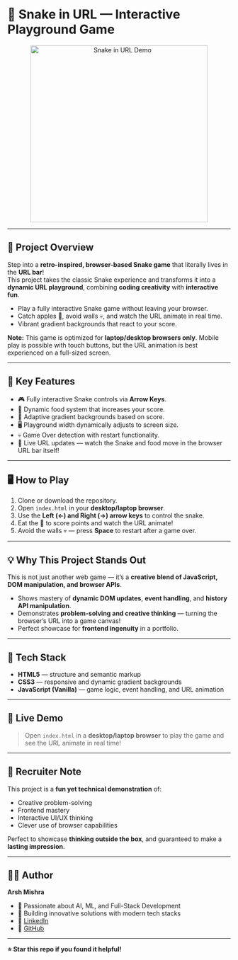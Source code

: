 # 🐍 Snake in URL — Interactive Playground Game

<div align="center">
  <img src="https://github.com/user-attachments/assets/3da0a4e2-21aa-49c2-b66c-ca7378923e9e" alt="Snake in URL Demo" width="400">

</div>

---

## 🚀 Project Overview

Step into a **retro-inspired, browser-based Snake game** that literally lives in the **URL bar**!  
This project takes the classic Snake experience and transforms it into a **dynamic URL playground**, combining **coding creativity** with **interactive fun**.  

- Play a fully interactive Snake game without leaving your browser.  
- Catch apples 🍎, avoid walls 💀, and watch the URL animate in real time.  
- Vibrant gradient backgrounds that react to your score.  

**Note:** This game is optimized for **laptop/desktop browsers only**. Mobile play is possible with touch buttons, but the URL animation is best experienced on a full-sized screen.

---

## 🎯 Key Features

- 🎮 Fully interactive Snake controls via **Arrow Keys**.  
- 🍎 Dynamic food system that increases your score.  
- 🌈 Adaptive gradient backgrounds based on score.  
- 🖥️ Playground width dynamically adjusts to screen size.  
- 💀 Game Over detection with restart functionality.  
- 🔗 Live URL updates — watch the Snake and food move in the browser URL bar itself!  

---

## 🖥️ How to Play

1. Clone or download the repository.
2. Open `index.html` in your **desktop/laptop browser**.
3. Use the **Left (←) and Right (→) arrow keys** to control the snake.  
4. Eat the 🍎 to score points and watch the URL animate!  
5. Avoid the walls 💀 — press **Space** to restart after a game over.  

---

## 💡 Why This Project Stands Out

This is not just another web game — it’s a **creative blend of JavaScript, DOM manipulation, and browser APIs**.  

- Shows mastery of **dynamic DOM updates**, **event handling**, and **history API manipulation**.  
- Demonstrates **problem-solving and creative thinking** — turning the browser’s URL into a game canvas!  
- Perfect showcase for **frontend ingenuity** in a portfolio.

---

## 🔧 Tech Stack

- **HTML5** — structure and semantic markup  
- **CSS3** — responsive and dynamic gradient backgrounds  
- **JavaScript (Vanilla)** — game logic, event handling, and URL animation  

---

## 🎨 Live Demo

> Open `index.html` in a **desktop/laptop browser** to play the game and see the URL animate in real time!  

---

## 👀 Recruiter Note

This project is a **fun yet technical demonstration** of:  

- Creative problem-solving  
- Frontend mastery  
- Interactive UI/UX thinking  
- Clever use of browser capabilities  

Perfect to showcase **thinking outside the box**, and guaranteed to make a **lasting impression**.

---

## 👨‍💻 Author

**Arsh Mishra**
- 🚀 Passionate about AI, ML, and Full-Stack Development
- 💼 Building innovative solutions with modern tech stacks
- 📧 [LinkedIn](https://www.linkedin.com/in/arsh-mishra-030093325/) 
- 🐙 [GitHub](https://github.com/Arsh-pixel-cmd)

---

**⭐ Star this repo if you found it helpful!**

